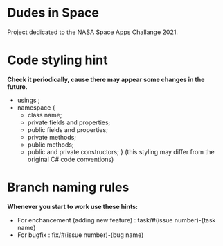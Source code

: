 # Dudes in Space
 Project dedicated to the NASA Space Apps Challange 2021.
# Code styling hint

 **Check it periodically, cause there may appear some changes in the future.**

   - usings ;
   - namespace {
        - class name;
        - private fields and properties;
        - public fields and properties;
        - private methods;
        - public methods;
        - public and private constructors; } (this styling may differ from the original C# code conventions)
        
# Branch naming rules
 **Whenever you start to work use these hints:**

   - For enchancement (adding new feature) : task/#(issue number)-(task name)
   - For bugfix : fix/#(issue number)-(bug name)
